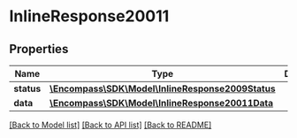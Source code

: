 # InlineResponse20011

## Properties
Name | Type | Description | Notes
------------ | ------------- | ------------- | -------------
**status** | [**\Encompass\SDK\Model\InlineResponse2009Status**](InlineResponse2009Status.md) |  | [optional] 
**data** | [**\Encompass\SDK\Model\InlineResponse20011Data**](InlineResponse20011Data.md) |  | [optional] 

[[Back to Model list]](../../README.md#documentation-for-models) [[Back to API list]](../../README.md#documentation-for-api-endpoints) [[Back to README]](../../README.md)


